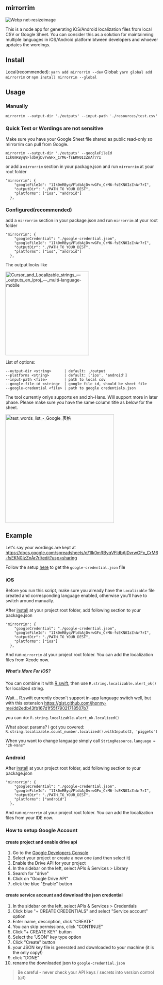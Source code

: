 ## mirrorrim

![Webp net-resizeimage](https://user-images.githubusercontent.com/9820374/158047850-fbc0b4b1-1d18-4c6b-962b-83084f66046f.png)

This is a node app for generating iOS/Android localization files from local CSV or Google Sheet. You can consider this as a solution for maintainning multiple languages in iOS/Android platform btween developers and whoever updates the wordings.

## Install
Local(recommended): `yarn add mirrorrim --dev`
Global: `yarn global add mirrorrim` or `npm install mirrorrim --global`

## Usage

### Manually

```
mirrorrim --output-dir './outputs' --input-path './resources/test.csv'
```

### Quick Test or Wordings are not sensitive

Make sure you have your Google Sheet file shared as public read-only so mirrorrim can pull from Google.

```
mirrorrim --output-dir './outputs' --googleFileId 1Ik0mRByqVFldbAjDvrwGFx_CrM6-fsEKN0IzZnAr7rI
```

or add a `mirrorrim` section in your package.json and run `mirrorrim` at your root folder

```
"mirrorrim": {
    "googleFileId": "1Ik0mRByqVFldbAjDvrwGFx_CrM6-fsEKN0IzZnAr7rI",
    "outputDir": "./PATH_TO_YOUR_DEST",
    "platforms": ["ios", "android"]
  },
```


### Configured(recommended)

add a `mirrorrim` section in your package.json and run `mirrorrim` at your root folder

```
"mirrorrim": {
    "googleCredential": "./google-credential.json",
    "googleFileId": "1Ik0mRByqVFldbAjDvrwGFx_CrM6-fsEKN0IzZnAr7rI",
    "outputDir": "./PATH_TO_YOUR_DEST",
    "platforms": ["ios", "android"]
  },
```

The output looks like

<img width="275" alt="Cursor_and_Localizable_strings_—_outputs_en_lproj_—_multi-language-mobile" src="https://user-images.githubusercontent.com/9820374/85225517-899f2a80-b404-11ea-8ac2-ddd301ec5c77.png">

List of options:
```
--output-dir <string>      | default: ./output
--platforms <string>       | default: ['ios', 'android']
--input-path <file>        | path to local csv
--google-file-id <string>  | google file id, should be sheet file
--google-credential <file> | path to google credentials.json
``` 

The tool currently onlys supports en and zh-Hans. Will support more in later phase. Please make sure you have the same column title as below for the sheet.

<img width="357" alt="test_words_list_-_Google_表格" src="https://user-images.githubusercontent.com/9820374/85487813-dbf86b00-b5ff-11ea-8096-2a8c42e43f03.png">

## Example

Let's say your wordings are kept at https://docs.google.com/spreadsheets/d/1Ik0mRByqVFldbAjDvrwGFx_CrM6-fsEKN0IzZnAr7rI/edit?usp=sharing

Follow the setup [here](https://github.com/jhonny-me/mirrorrim#How-to-setup-Google-Account) to get the `google-credential.json` file

### iOS

Before you run this script, make sure you already have the `Localizable` file created and corresponding language enabled, otherwise you'll have to switch around manually.

After [install](https://github.com/jhonny-me/mirrorrim#install) at your project root folder, add following section to your package.json

```
"mirrorrim": {
    "googleCredential": "./google-credential.json",
    "googleFileId": "1Ik0mRByqVFldbAjDvrwGFx_CrM6-fsEKN0IzZnAr7rI",
    "outputDir": "./PATH_TO_YOUR_DEST",
    "platforms": ["ios"]
  },
```

And run `mirrorrim` at your project root folder. You can add the localization files from Xcode now.

##### What's More For iOS?
You can combine it with [R.swift](https://github.com/mac-cain13/R.swift), then use `R.string.localizable.alert_ok()` for localized string.

Wait... R.swift currently doesn't support in-app language switch well, but with this extension https://gist.github.com/jhonny-me/dd2edb43fb167d1f55f79021718507b7  

you can do: `R.string.localizable.alert_ok.localized()`

What about params? I got you covered: `R.string.localizable.count_number.localized().withInputs(2, 'piggets')`

When you want to change language simply call `StringResource.language = "zh-Hans"`

### Android
After [install](https://github.com/jhonny-me/mirrorrim#install) at your project root folder, add following section to your package.json

```
"mirrorrim": {
    "googleCredential": "./google-credential.json",
    "googleFileId": "1Ik0mRByqVFldbAjDvrwGFx_CrM6-fsEKN0IzZnAr7rI",
    "outputDir": "./PATH_TO_YOUR_DEST",
    "platforms": ["android"]
  },
```

And run `mirrorrim` at your project root folder. You can add the localization files from your IDE now.

### How to setup Google Account

#### create project and enable drive api
1. Go to the [Google Developers Console](https://console.developers.google.com/)
2. Select your project or create a new one (and then select it)
3. Enable the Drive API for your project
4. In the sidebar on the left, select APIs & Services > Library
5. Search for "drive"
6. Click on "Google Drive API"
7. click the blue "Enable" button

#### create service account and download the json credential
1. In the sidebar on the left, select APIs & Services > Credentials
2. Click blue "+ CREATE CREDENTIALS" and select "Service account" option
3. Enter name, description, click "CREATE"
4. You can skip permissions, click "CONTINUE"
5. Click "+ CREATE KEY" button
6. Select the "JSON" key type option
7. Click "Create" button
8. your JSON key file is generated and downloaded to your machine (it is the only copy!)
9. click "DONE"
10. rename the downloaded json to `google-credential.json`

> Be careful - never check your API keys / secrets into version control (git)

